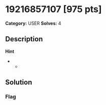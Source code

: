 # 19216857107 [975 pts]

**Category:** USER
**Solves:** 4

## Description
>

**Hint**
* -

## Solution

### Flag

